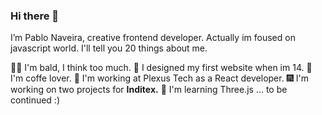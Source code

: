 ### Hi there 👋

I’m Pablo Naveira, creative frontend developer. Actually im foused on javascript world. I'll tell you 20 things about me.

👨‍🦲 I'm bald, I think too much.
📄 I designed my first website when im 14.
🍵 I'm coffe lover.
👜 I'm working at Plexus Tech as a React developer.
🎆 I'm working on two projects for **Inditex.**
📘 I'm learning Three.js
... to be continued :)
